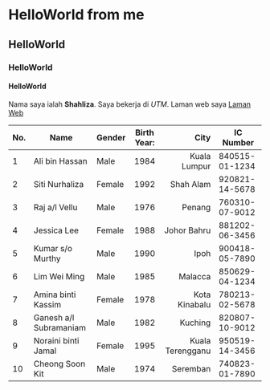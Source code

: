 # HelloWorld from me
## HelloWorld
###  HelloWorld
####  HelloWorld

Nama saya ialah **Shahliza**. Saya bekerja di *UTM*. Laman web saya [Laman Web](https://www.utm.my/)

| No. | Name                  | Gender | Birth Year: | City            | IC Number       |
|-----|-----------------------|--------|:------------:|-----------------:|-----------------|
| 1   | Ali bin Hassan        | Male   | 1984       | Kuala Lumpur    | 840515-01-1234  |
| 2   | Siti Nurhaliza        | Female | 1992       | Shah Alam       | 920821-14-5678  |
| 3   | Raj a/l Vellu         | Male   | 1976       | Penang          | 760310-07-9012  |
| 4   | Jessica Lee           | Female | 1988       | Johor Bahru     | 881202-06-3456  |
| 5   | Kumar s/o Murthy      | Male   | 1990       | Ipoh            | 900418-05-7890  |
| 6   | Lim Wei Ming          | Male   | 1985       | Malacca         | 850629-04-1234  |
| 7   | Amina binti Kassim    | Female | 1978       | Kota Kinabalu   | 780213-02-5678  |
| 8   | Ganesh a/l Subramaniam| Male   | 1982       | Kuching         | 820807-10-9012  |
| 9   | Noraini binti Jamal   | Female | 1995       | Kuala Terengganu| 950519-14-3456  |
| 10  | Cheong Soon Kit       | Male   | 1974       | Seremban        | 740823-01-7890  |

